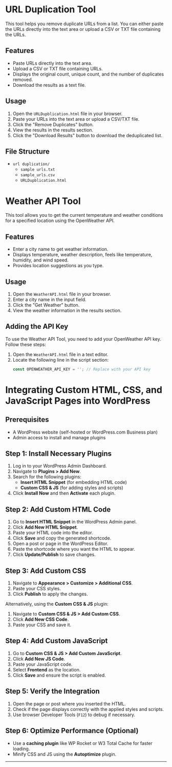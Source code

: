 # URL Duplication Tool

This tool helps you remove duplicate URLs from a list. You can either paste the URLs directly into the text area or upload a CSV or TXT file containing the URLs.

## Features

- Paste URLs directly into the text area.
- Upload a CSV or TXT file containing URLs.
- Displays the original count, unique count, and the number of duplicates removed.
- Download the results as a text file.

## Usage

1. Open the `URLDupblication.html` file in your browser.
2. Paste your URLs into the text area or upload a CSV/TXT file.
3. Click the "Remove Duplicates" button.
4. View the results in the results section.
5. Click the "Download Results" button to download the deduplicated list.

## File Structure

- `url duplication/`
  - `sample urls.txt`
  - `sample_urls.csv`
  - `URLDupblication.html`

# Weather API Tool

This tool allows you to get the current temperature and weather conditions for a specified location using the OpenWeather API.

## Features

- Enter a city name to get weather information.
- Displays temperature, weather description, feels like temperature, humidity, and wind speed.
- Provides location suggestions as you type.

## Usage

1. Open the `WeatherAPI.html` file in your browser.
2. Enter a city name in the input field.
3. Click the "Get Weather" button.
4. View the weather information in the results section.

## Adding the API Key

To use the Weather API Tool, you need to add your OpenWeather API key. Follow these steps:

1. Open the `WeatherAPI.html` file in a text editor.
2. Locate the following line in the script section:
   ```javascript
   const OPENWEATHER_API_KEY = ''; // Replace with your API key


# Integrating Custom HTML, CSS, and JavaScript Pages into WordPress

## Prerequisites
- A WordPress website (self-hosted or WordPress.com Business plan)
- Admin access to install and manage plugins

## Step 1: Install Necessary Plugins
1. Log in to your WordPress Admin Dashboard.
2. Navigate to **Plugins > Add New**.
3. Search for the following plugins:
   - **Insert HTML Snippet** (for embedding HTML code)
   - **Custom CSS & JS** (for adding styles and scripts)
4. Click **Install Now** and then **Activate** each plugin.

## Step 2: Add Custom HTML Code
1. Go to **Insert HTML Snippet** in the WordPress Admin panel.
2. Click **Add New HTML Snippet**.
3. Paste your HTML code into the editor.
4. Click **Save** and copy the generated shortcode.
5. Open a post or page in the WordPress Editor.
6. Paste the shortcode where you want the HTML to appear.
7. Click **Update/Publish** to save changes.

## Step 3: Add Custom CSS
1. Navigate to **Appearance > Customize > Additional CSS**.
2. Paste your CSS styles.
3. Click **Publish** to apply the changes.
   
Alternatively, using the **Custom CSS & JS** plugin:
1. Navigate to **Custom CSS & JS > Add Custom CSS**.
2. Click **Add New CSS Code**.
3. Paste your CSS and save it.

## Step 4: Add Custom JavaScript
1. Go to **Custom CSS & JS > Add Custom JavaScript**.
2. Click **Add New JS Code**.
3. Paste your JavaScript code.
4. Select **Frontend** as the location.
5. Click **Save** and ensure the script is enabled.

## Step 5: Verify the Integration
1. Open the page or post where you inserted the HTML.
2. Check if the page displays correctly with the applied styles and scripts.
3. Use browser Developer Tools (`F12`) to debug if necessary.

## Step 6: Optimize Performance (Optional)
- Use a **caching plugin** like WP Rocket or W3 Total Cache for faster loading.
- Minify CSS and JS using the **Autoptimize** plugin.

---



